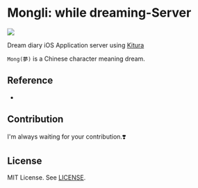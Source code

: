 # Mongli: while dreaming-Server

![](https://user-images.githubusercontent.com/45457678/70604680-66691680-1c3c-11ea-9956-d5d4afc98d18.png)

Dream diary iOS Application server using [Kitura](https://github.com/IBM-Swift/Kitura)

`Mong(夢)` is a Chinese character meaning dream.



## Reference​

- 



## Contribution

I'm always waiting for your contribution.❣️



## License

MIT License. See [LICENSE](https://github.com/DAEUN28/Mongli-Server/blob/master/LICENSE).

